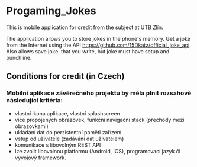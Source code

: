 # Progaming_Jokes
This is mobile application for credit from the subject at UTB Zlín.

The application allows you to store jokes in the phone's memory. Get a joke from the Internet using the API https://github.com/15Dkatz/official_joke_api. Also allows save joke, that you write, but joke must have setup and punchline.


## Conditions for credit (in Czech) 
### Mobilní aplikace závěrečného projektu by měla plnit rozsahově následující kritéria:

* vlastní ikona aplikace, vlastní splashscreen
* více propojených obrazovek, funkční navigační stack (přechody mezi obrazovkami)
* ukládání dat do perzistentní paměti zařízení
* vstup od uživatele (zadávání dat uživatelem)
* komunikace s libovolným REST API
* lze zvolit libovolnou platformu (Android, iOS), programovací jazyk či vývojový framework.
